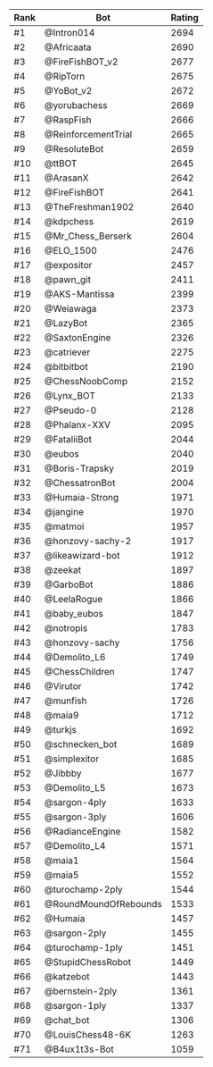 Rank|Bot|Rating
---|---|---
#1|@Intron014|2694
#2|@Africaata|2690
#3|@FireFishBOT_v2|2677
#4|@RipTorn|2675
#5|@YoBot_v2|2672
#6|@yorubachess|2669
#7|@RaspFish|2666
#8|@ReinforcementTrial|2665
#9|@ResoluteBot|2659
#10|@ttBOT|2645
#11|@ArasanX|2642
#12|@FireFishBOT|2641
#13|@TheFreshman1902|2640
#14|@kdpchess|2619
#15|@Mr_Chess_Berserk|2604
#16|@ELO_1500|2476
#17|@expositor|2457
#18|@pawn_git|2411
#19|@AKS-Mantissa|2399
#20|@Weiawaga|2373
#21|@LazyBot|2365
#22|@SaxtonEngine|2326
#23|@catriever|2275
#24|@bitbitbot|2190
#25|@ChessNoobComp|2152
#26|@Lynx_BOT|2133
#27|@Pseudo-0|2128
#28|@Phalanx-XXV|2095
#29|@FataliiBot|2044
#30|@eubos|2040
#31|@Boris-Trapsky|2019
#32|@ChessatronBot|2004
#33|@Humaia-Strong|1971
#34|@jangine|1970
#35|@matmoi|1957
#36|@honzovy-sachy-2|1917
#37|@likeawizard-bot|1912
#38|@zeekat|1897
#39|@GarboBot|1886
#40|@LeelaRogue|1866
#41|@baby_eubos|1847
#42|@notropis|1783
#43|@honzovy-sachy|1756
#44|@Demolito_L6|1749
#45|@ChessChildren|1747
#46|@Virutor|1742
#47|@munfish|1726
#48|@maia9|1712
#49|@turkjs|1692
#50|@schnecken_bot|1689
#51|@simplexitor|1685
#52|@Jibbby|1677
#53|@Demolito_L5|1673
#54|@sargon-4ply|1633
#55|@sargon-3ply|1606
#56|@RadianceEngine|1582
#57|@Demolito_L4|1571
#58|@maia1|1564
#59|@maia5|1552
#60|@turochamp-2ply|1544
#61|@RoundMoundOfRebounds|1533
#62|@Humaia|1457
#63|@sargon-2ply|1455
#64|@turochamp-1ply|1451
#65|@StupidChessRobot|1449
#66|@katzebot|1443
#67|@bernstein-2ply|1361
#68|@sargon-1ply|1337
#69|@chat_bot|1306
#70|@LouisChess48-6K|1263
#71|@B4ux1t3s-Bot|1059
